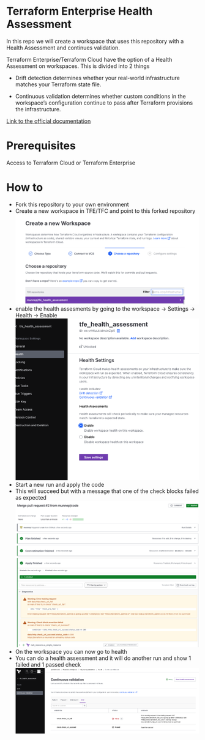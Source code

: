 # Terraform Enterprise Health Assessment

In this repo we will create a workspace that uses this repository with a Health Assessment and continues validation. 

Terraform Enterprise/Terraform Cloud have the option of a Health Assessment on workspaces. This is divided into 2 things

- Drift detection determines whether your real-world infrastructure matches your Terraform state file.

- Continuous validation determines whether custom conditions in the workspace’s configuration continue to pass after Terraform provisions the infrastructure.

[Link to the official documentation](https://developer.hashicorp.com/terraform/cloud-docs/workspaces/health)


# Prerequisites
Access to Terraform Cloud or Terraform Enterprise

# How to

- Fork this repository to your own environment
- Create a new workspace in TFE/TFC and point to this forked repository  
![](media/20230801154017.png)  
- enable the health assesments by going to the workspace -> Settings -> Health -> Enable  
![](media/20230801154237.png)  
- Start a new run and apply the code
- This will succeed but with a message that one of the check blocks failed as expected
![](media/20230801154533.png)  
- On the workspace you can now go to health 
- You can do a health assessment and it will do another run and show 1 failed and 1 passed check
![](media/20230801154935.png)  
